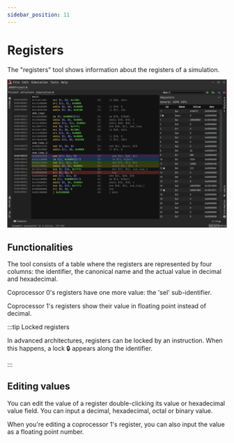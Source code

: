 ```yaml
---
sidebar_position: 11
---
```


# Registers

The "registers" tool shows information about the registers of a simulation.

![Registers](/img/docs/nodes/registers.png)

## Functionalities

The tool consists of a table where the registers are represented by four columns: the identifier, the canonical name and
the actual value in decimal and hexadecimal.

Coprocessor 0's registers have one more value: the 'sel' sub-identifier.

Coprocessor 1's registers show their value in floating point instead of decimal.

:::tip Locked registers

In advanced architectures, registers can be locked by an instruction. When this happens, a lock 🔒 appears along the
identifier.

:::

## Editing values

You can edit the value of a register double-clicking its value or hexadecimal value field. You can input a decimal,
hexadecimal, octal or binary value.

When you're editing a coprocessor 1's register, you can also input the value as a floating point number.